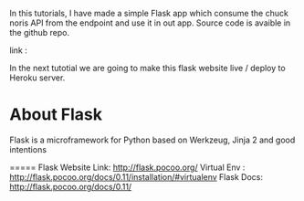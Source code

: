 In this tutorials, I have made a simple Flask app which consume the chuck noris API from the endpoint and use it in out app.
Source code is avaible in the github repo.

link :

In the next tutotial we are going to make this flask website live / deploy to Heroku server.

About Flask 
============
Flask is a microframework for Python based on Werkzeug, Jinja 2 and good intentions


=====
Flask Website Link: http://flask.pocoo.org/
Virtual Env :  http://flask.pocoo.org/docs/0.11/installation/#virtualenv
Flask Docs: http://flask.pocoo.org/docs/0.11/